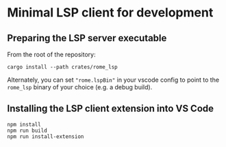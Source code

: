 # Minimal LSP client for development

## Preparing the LSP server executable

From the root of the repository:

```
cargo install --path crates/rome_lsp
```

Alternately, you can set `"rome.lspBin"` in your vscode config to point to the `rome_lsp` binary of your choice (e.g. a debug build).

## Installing the LSP client extension into VS Code

```
npm install
npm run build
npm run install-extension
```
